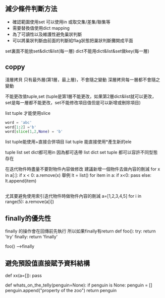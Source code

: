 ## 減少條件判斷方法
- 確認範圍使用set 可以使用in 或取交集/差集/聯集等
- 需要替換值使用dict mapping
- 為了可讀性以及維護性避免巢狀判斷
- 可以將巢狀判斷由前面的判斷給flag狀態把巢狀判斷攤開成平面

set裏面不能放set&dict&list(每一層)
dict不能用dict&list&set做key(每一層)

## coppy
淺層拷貝 只有最外層(第1層，最上層)，不會隨之變動
深層拷貝每一層都不會隨之變動

不能更改值tuple,set
(tuple是第1層不能更改，如果第2層dict&list就可以更改，set是每一層都不能更改，set不能修改項目值但是可以新增或刪除項目)

list tuple 才能使用slice
```python
word = 'abc'  
word[1:2] ='b'  
word[slice(1,2,None) = 'b'
```
list tuple能使用+直接合併項目
liat tuple 能直接使用*產生新的ele

tuple list set dict都可用in  因為都可迭帶
list dict set tuple 都可以容許不同型態存在



在迭代物件時盡量不要對物件內容做修改
建議新增一個物件去做內容的刪減
for x in a[:]:
    if x < 0: a.remove(x)
舉例
lt = list()
for item in a:
  if x<0:
    pass
   else:
      lt.append(item)

## 
尤其要避免使用索引迭代物件時做物件內容的刪減
a=[1,2,3,4,5]
for i in range(5):
    a.remove(a[i])
    
## finally的優先性
finally 的操作會在回傳前先執行
所以如果finally有return
def foo():
    try:
        return 'try'
    finally:
        return 'finally'

foo()
-->finally

## 避免預設值直接賦予資料結構
def xx(a=[]):
    pass

def whats_on_the_telly(penguin=None):
    if penguin is None:
        penguin = []
    penguin.append("property of the zoo")
    return penguin
